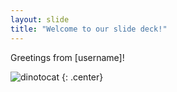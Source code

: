 ```yaml
---
layout: slide
title: "Welcome to our slide deck!"
---
```


Greetings from [username]!

![dinotocat](https://octodex.github.com/images/minertocat.png)
{: .center}
